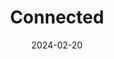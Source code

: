 ---  
layout: startup_page  
title: "Connected"  
id: "connected.space"  
permalink: "/connectedconnected.space02202024/"  
website: "https://www.connected.space/"  
funding_round: "Pre-Seed"  
funding_amount: "€2M"  
investors: "FundBox, Shilling VC, Iberis Capital, Amena Ventures, Keith Willey, Octopus Ventures"  
about: "Connected is a Portuguese spacetech startup developing a proprietary, autonomous, and scalable payload system for NB-IoT connectivity from space. This system aims to provide affordable and standardized internet access to underserved areas globally, addressing the lack of cellular coverage in approximately 80% of the planet. Their network will integrate space nodes and ground terminals to support various applications, including emergency services, climate transition initiatives, and digital transformation efforts across multiple sectors."  
markets: "Spacetech, IoT, Telecommunications"  
hq: "Coimbra, Portugal, Europe"  
founded_year: "2023"  
linkedin: "https://www.linkedin.com/company/connectedspace/?originalSubdomain=pt"  
twitter: ""  
instagram: ""  
facebook: ""  
crunchbase: "https://www.crunchbase.com/organization/connected-11b0"  
pitchbook: ""  

date_display: "20-Feb-2024"  
date: "2024-02-20"

# SEO Optimization  
meta_title: "Connected - Pre-Seed Funding (€2M)"  
meta_description: "Connected, Connected is a Portuguese spacetech startup developing a proprietary, autonomous, and scalable payload system for NB-IoT connectivity from space. This..."  
meta_keywords: "Connected, Spacetech, IoT, Telecommunications, Pre-Seed funding"  
canonical_url: "https://startup.projectstartups.com/connectedconnected.space02202024/"  
---